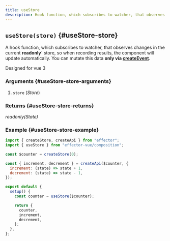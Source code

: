 ```yaml
---
title: useStore
description: Hook function, which subscribes to watcher, that observes changes in store. Designed for vue 3
---
```


## `useStore(store)` {#useStore-store}

A hook function, which subscribes to watcher, that observes changes in the current **readonly**` store, so when recording results, the component will update automatically.
You can mutate this data **only via [createEvent](/api/effector/createEvent.md)**.

Designed for vue 3

### Arguments {#useStore-store-arguments}

1. `store` (_Store_)

### Returns {#useStore-store-returns}

_readonly(State)_

### Example {#useStore-store-example}

```js
import { createStore, createApi } from "effector";
import { useStore } from "effector-vue/composition";

const $counter = createStore(0);

const { increment, decrement } = createApi($counter, {
  increment: (state) => state + 1,
  decrement: (state) => state - 1,
});

export default {
  setup() {
    const counter = useStore($counter);

    return {
      counter,
      increment,
      decrement,
    };
  },
};
```
